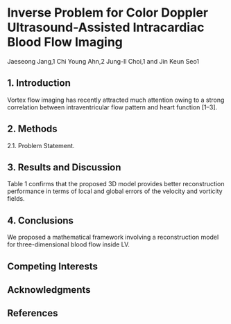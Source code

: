 # Inverse Problem for Color Doppler Ultrasound-Assisted Intracardiac Blood Flow Imaging
Jaeseong Jang,1 Chi Young Ahn,2 Jung-Il Choi,1 and Jin Keun Seo1

## 1. Introduction
Vortex flow imaging has recently attracted much attention owing to a strong correlation between intraventricular flow pattern and heart function [1–3].

## 2. Methods
2.1. Problem Statement.

## 3. Results and Discussion
Table 1 confirms that the proposed 3D model provides better reconstruction performance in terms of local and global errors of the velocity and vorticity fields.

## 4. Conclusions
We proposed a mathematical framework involving a reconstruction model for three-dimensional blood flow inside LV.

## Competing Interests

## Acknowledgments

## References



